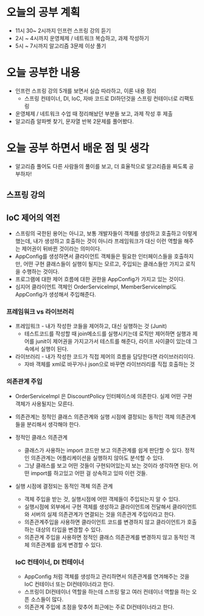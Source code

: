 # 오늘의 공부 계획
* 11시 30~ 2시까지 인프런 스프링 강의 듣기
* 2시 ~ 4시까지 운영체제 / 네트워크 복습하고, 과제 작성하기
* 5시 ~ 7시까지 알고리즘 3문제 이상 풀기

# 오늘 공부한 내용
* 인프런 스프링 강의 5개를 보면서 실습 따라하고, 이론 내용 정리
    * 스프링 컨테이너, DI, IoC, 자바 코드로 DI하던것을 스프링 컨테이너로 리팩토링
* 운영체제 / 네트워크 수업 때 정리해놨던 부분들 보고, 과제 작성 후 제출
* 알고리즘 알파벳 찾기, 문자열 반복 2문제를 풀어봤다.

# 오늘 공부 하면서 배운 점 및 생각
* 알고리즘 풀어도 다른 사람들의 풀이를 보고, 더 효율적으로 알고리즘을 짜도록 공부하자!

## 스프링 강의
## IoC 제어의 역전

- 스프링의 국한된 용어는 아니고, 보통 개발자들이 객체를 생성하고 호출하고 이렇게 했는데, 내가 생성하고 호출하는 것이 아니라 프레임워크가 대신 이런 역할을 해주는 제어권이 뒤바뀐 것이라는 의미이다.
- AppConfig를 생성하면서 클라이언트 객체들은 필요한 인터페이스들을 호출하지만, 어떤 구현 클래스들이 실행이 될지는 모르고, 주입되는 클래스들만 가지고 로직을 수행하는 것이다.
- 프로그램에 대한 제어 흐름에 대한 권한을 AppConfig가 가지고 있는 것이다.
- 심지어 클라이언트 객체인 OrderServiceImpl, MemberServiceImpl도 AppConfig가 생성해서 주입해준다.

### 프레임워크 vs 라이브러리

- 프레임워크 - 내가 작성한 코들을 제어하고, 대신 실행하는 것 (Junit)
    - 테스트코드를 작성할 때 join메소드를 실행시키는데 로직만 제어하면 실행과 제어를 junit이 제어권을 가지고가서 테스트를 해준다, 라이프 사이클이 있는데 그 속에서 실행이 된다.
- 라이브러리 - 내가 작성한 코드가 직접 제어의 흐름을 담당한다면 라이브러리이다.
    - 자바 객체를 xml로 바꾸거나 json으로 바꾸면 라이브러리를 직접 호출하는 것

### 의존관계 주입

- OrderServiceImpl 은 DiscountPolicy 인터페이스에 의존한다. 실제 어떤 구현 객체가 사용될지는 모른다.
- 의존관계는 정적인 클래스 의존관계와 실행 시점에 결정되는 동적인 객체 의존관계들을 분리해서 생각해야 한다.
- 정적인 클래스 의존관계
    - 클래스가 사용하는 import 코드만 보고 의존관계를 쉽게 판단할 수 있다. 정적인 의존관계는 어플리케이션을 실행하지 않아도 분석할 수 있다.
    - 그냥 클래스를 보고 어떤 것들이 구현되어있는지 보는 것이라 생각하면 된다. 어떤 import를 하고있고 어떤 걸 상속하고 있따 이런 것들.
- 실행 시점에 결정되는 동적인 객체 의존 관계
    - 객체 주입을 받는 것, 실행시점에 어떤 객체들이 주입되는지 알 수 있다.
    - 실행시점에 외부에서 구현 객체를 생성하고 클라이언트에 전달해서 클라이언트와 서버의 실제 의존관계가 연결되는 것을 의존관계 주입이라고 한다.
    - 의존관계주입을 사용하면 클라이언트 코드를 변경하지 않고 클라이언트가 호출하는 대상의 타입을 변경할 수 있다.
    - 의존관계 주입을 사용하면 정적인 클래스 의존관계를 변경하지 않고 동적인 객체 의존관계를 쉽게 변경할 수 있다.

    ### IoC 컨테이너, DI 컨테이너

    - AppConfig 처럼 객체를 생성하고 관리하면서 의존관계를 연겨해주는 것을 IoC 컨테이너 또는 DI컨테이너라고 한다.
    - 스프링이 DI컨테이너 역할을 하는데 스프링 말고 여러 컨테이너 역할을 하는 오픈 소스들이 많다.
    - 의존관계 주입에 초점을 맞추어 최근에는 주로 DI컨테이너라고 한다.
